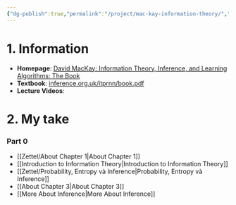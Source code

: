 ```yaml
---
{"dg-publish":true,"permalink":"/project/mac-kay-information-theory/","tags":["courses"],"noteIcon":"📝","created":"2024-04-15T16:37:58.113+07:00","updated":"2024-04-17T15:14:31.493+07:00"}
---
```



# 1. Information

- **Homepage**: [David MacKay: Information Theory, Inference, and Learning Algorithms: The Book](https://www.inference.org.uk/mackay/itila/book.html)
- **Textbook**: [inference.org.uk/itprnn/book.pdf](https://www.inference.org.uk/itprnn/book.pdf)
- **Lecture Videos**:

# 2. My take

### Part 0

- [[Zettel/About Chapter 1\|About Chapter 1]]
- [[Introduction to Information Theory\|Introduction to Information Theory]]
- [[Zettel/Probability, Entropy và Inference\|Probability, Entropy và Inference]]
- [[About Chapter 3\|About Chapter 3]]
- [[More About Inference\|More About Inference]]